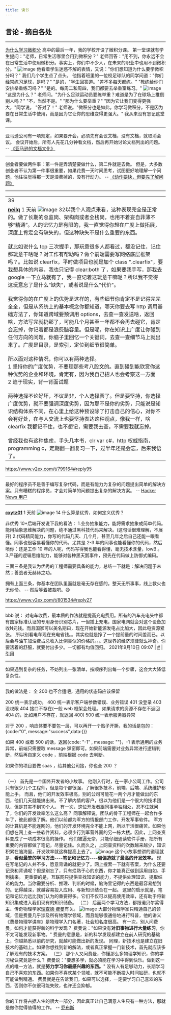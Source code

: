 ```yaml
---
title: 读书
---
```


## 言论 - 摘自各处

----

[为什么学习微积分](https://flavoracle.tumblr.com/post/167150535757/its-sad-how-much-of-what-is-taught-in-school-is)
高中的最后一年，我的学校开设了微积分课。
第一堂课就有学生提问："老师，日常生活哪里会用到微积分？"
老师回答："用不到，你永远不会在日常生活中使用微积分。事实上，你们中不少人，在未来的职业中也用不到微积分。"
![image](https://cdn.beekka.com/blogimg/asset/202303/bg2023032912.webp)
他看着学生迷惑不解的表情，又说："你们想知道为什么要学微积分吗？"
我们几个学生点了点头。
他指着班里的一位校足球队的同学问道："你们经常练习足球，是吗？"
"是的，"学生回答道。"差不多每天都练。"
"教练给你们安排举重练习吗？"
"是的。每周二和周四，我们都要去举重室练习。"
![image](https://cdn.beekka.com/blogimg/asset/202303/bg2023032913.webp)
"这是为什么？" 老师问。"为什么足球运动员要练举重？难道是为了在球场上推倒别人吗？"
"不，当然不是。"
"那为什么要举重？"
"因为它让我们变得更强大，"同学说。
"答对了！" 老师说。"微积分也是如此。你学习微积分，不是因为要在日常生活中使用，而是因为它让你的思维变得更强大。"
我从来没有忘记这堂课。

----
亚马逊公司有一项规定，如果要开会，必须先有会议文档，没有文档，就取消会议。
会议开始后，所有人先花几分钟看文档，然后再开始讨论文档列出的问题。
-- [《亚马逊的文档文化》](https://www.justingarrison.com/blog/2021-03-15-the-document-culture-of-amazon/)

----
创业者要做两件事：第一件是弄清楚要做什么，第二件就是去做。
但是，大多数创业者不认为第一件事很重要，如果花费一天时间思考，试图更好地理解一个问题，他往往觉得那一天是浪费掉的，没有行动力。
-- [《动作要快，但要先了解问题》](https://jacobobryant.com/blog/understand/)

----
<!-- TODO:表格不能加br -->
| |
|:--|
|39<br />
**[neilq](https://www.v2ex.com/member/neilq)**   1 天前   ![image](https://www.v2ex.com/static/img/heart_neue_red.png?v=16ec2dd0a880be6edda1e4a2e35754b3) 32以我个人观点来看，这种表现完全是正常的。做了长期的总监岗、架构岗或者全栈岗，也用不着妄自菲薄不够“精通”。人的记忆力是有限的，我一直觉得你想在广度上做拓展，深度上肯定会有缺失的，但这种缺失不是什么重要的东西。<br /><br />就比如说什么 tcp 三次握手，那玩意很多人都看过，都没记住，记住那玩意干啥呢？对工作有帮助吗？做个前端需要写网络底层框架吗？。比如说 clearfix，平时做项目也就是加个 class ".clearfix"，要我想具体的内容，我也只记得 clear:both 了，如果要我手写，那我去 google 一下立马就有了，我一直记着这玩意干嘛呢？所以我不觉得这玩意忘了是什么“缺失”，或者说是什么"代价"。<br /><br />我觉得你的在广度上的优势是这样的，有些细节你肯定不是记得完完全全，但是从系统上的基本概念你都知道，哪天你要去写 http 调用基础方法了，你知道跨域要预调用 options，去查一查发送啥，返回啥，方法写完就扔那了，可能几个月甚至一年都不会再去碰它，肯定会忘掉，你记着都是浪费脑容量。但是呢，你在知识上广度让你碰到任何方向的问题，你脑子里回忆一个关键词，去查一查细节马上就出来了。广度是目录，是索引，定位到细节很简单。<br /><br />所以面对这种情况，你可以有两种选择。<br />1 坚持你的广度优势，不要理那些考八股文的。直到碰到能欣赏你这种优势的企业和环境，肯定有，因为我自己招人也会考察这一方面<br />2 迫于现实，背一背面试题<br /><br />两种选择不论好坏，不议是非，个人选择罢了。但是要坚持，你选择广度优势，就不要强调深度劣势，因为那不是你的劣势，只能说是知识结构体系不同，在心里上给这种预设除了打击自己的信心，对你不会有好处，在与人交流上也要坚持表达这种观点，像我一样，啥 clearfix 我都记不住，也不想记，需要我去查，不需要我就忘掉。<br /><br />曾经我也有这种焦虑，手头几本书，clr var c#，http 权威指南，programming c，定期翻一翻复习一下，过半年还是会忘，后来我悟了。 |

<https://www.v2ex.com/t/799164#reply95>

----

最好的程序员不是善于编写复杂代码，而是有能力为复杂的问题提出简单的解决方案。只有糟糕的程序员，才会对简单的问题提出复杂的解决方案。
-- [Hacker News 用户](https://news.ycombinator.com/item?id=28072652)

----
**[cxytz01](https://www.v2ex.com/member/cxytz01)**   1 天前   ![image](https://www.v2ex.com/static/img/heart_neue_red.png?v=16ec2dd0a880be6edda1e4a2e35754b3) 14
什么算是优秀，如何定义优秀？

非优秀 10+后端开发说下我的看法：
1.业务抽象能力，能将需求抽象成简单代码。能用抽象思维解决的问题，绝不通过黑科技代码来解决。(这句话很难理解，不展开)
2.代码精简能力，你写的代码几天、几个月，甚至几年之后自己还能一眼看懂。同事也很容易看懂你的代码，尤其是 2-3 年的同事也能看懂你的代码，然后喷你：还是工作 10 年的人呢，代码写得我也能看得懂，毫无技术含量，lowB 。
3.严谨的逻辑思维能力，能够对各种黑天鹅事件，预先在代码做上防御式编码。

三面三条是我认为优秀的工程师需要具备的能力，总结一下就是：解决问题于未然；善战者无赫赫之功。

拥有上面三条，你基本在团队里面就是毫无存在感的。整天无所事事，线上救火也无你份。 -- 然后等着被裁吧。😄

<https://www.v2ex.com/t/801534#reply27>

----
bbb 说：
对电车收费，最本质的作法就是提高充电费用。所有的汽车充电头中都有国家标准认证的专用身份识别芯片，一但插上充电，国家电网就会对这个设备加收N元钱。而且国家可以美名期曰，现在开始新能源发电占比加大，因此电资源紧张。
所以别看电车现在充电省钱。。其实也就是挣了一个提前量的时间差而已。以后会与油车加油费占总收入比例类似的价格的。。。这世界的经济规律就么神奇。你要活着的舒服，就要付出多少。一切都有均值回归。
2021年9月10日 09:07 | [#](https://www.ruanyifeng.com/blog/2021/09/weekly-issue-175.html#comment-429424) | [引用](https://www.ruanyifeng.com/blog/2021/09/weekly-issue-175.html#comment-text)

----
如果遇到复杂的任务，不妨列出一张清单，按顺序列出每一个步骤，这会大大降低复杂性。

----
我的做法是：
全 200 也不合适吧，通用的状态码应该保留

200 统一表示成功。
400 统一表示客户端参数错误、业务错误
401 没登录
403 没权限
404 接口不存在(一般 web 框架会处理。 如果请求的资源不存在不返回 404 的，比如用户不存在，就返回 400)
500 统一表示服务器异常

对于 200 ，响应体要不要包一层，可以再开一个贴子开撕，我的话是包的：{code:"0", message:"success",data:{}}

如果 400 或者 500 的话，返回{code: "-1" , message: ""}，-1 表示通用的业务异常，前端只需要取 message 弹窗即可。如果前端需要对业务异常进行逻辑判断，然后再自定义 code ，前端根据 code 去判断。

如果你的项目要做 saas ，给其他公司接，你也全 200 ？

----
（一）
首先是一个国外开发者的小故事。
他刚入行时，在一家小公司工作。公司只有很少几个工程师，但是每个都很强，了解很多技术，前端、后端、系统维护都能上手。
而且，他们的开发效率极高，别的公司可能花一两个月才能做出的东西，他们几天就能搞出来。不了解内情的客户，很以为他们是一个很大的技术团队，但是其实不到10个人。
有一次，这位开发者跟同事单独相处，忍不住就问了，你们的开发效率怎么这么高？
同事解释说，团队的骨干工程师在一起合作多年了，彼此都很了解。他们以前都为军方的情报部门工作，开发军事软件。
军方的计算机是不能连网的，他们的开发环境完全不能上网，所以干活很痛苦。如果他们想在网上查一些软件资料，必须步行到军营外面的另一栋大楼。因此，上网查资料变成了一项成本很高的操作。
他们被逼无奈，只能仔细通读软件手册，把所有重要的内容都做了笔记，尽量记住。久而久之，上网查资料的次数越来越少，知识积累在脑海里，开发效率就这样提高上去了。
![image](https://cdn.beekka.com/blogimg/asset/220204/bg2022040613.webp)
这个小故事想讲的道理就是，**看似最笨的学习方法----笔记和记忆力----偏偏造就了最高的开发效率。**
现在写笔记的人并不多，愿意背诵的就更少了。网上搜索一下就有答案，为什么还要记录和背诵呢？但是别忘了，只有烂熟于心的东西，你才能真正做到运用自如、手到擒来。
更重要的是，互联网只提供查找知识的能力，不提供处理知识、提取结论的能力。当你需要分析、推理、判断的时候，脑海里记得的东西是最容易想到的。记得越深，就越容易投入应用、与新知识结合在一起。
这里的启示就是，笔记和记忆力远比我们认为的重要得多。它们不仅可以提高使用效率，还有助于将新知识集成进入我们现有的知识储备。
（二）
后面两个学习方法，都跟诺贝尔奖得主、传奇物理学家[理查德·费曼](https://piggsboson.medium.com/5-powerful-study-tips-from-richard-feynman-f7a94dbb35fd)有关。
![image](https://cdn.beekka.com/blogimg/asset/220204/bg2022040403.webp)
大部分物理学家只精通自己的领域，但是费曼几乎涉及所有物理学领域，而且能够很通俗地进行科普，他的讲义《费曼物理学讲座》是物理学入门名著，社会知名度很高。
有一次，别人问费曼，如何才能获得新的科学发现？
费曼说："如果没有**对旧事物进行大量练习**，你不太可能发现新事物。"
费曼的意思是，新的科学发现都建立在前人研究的基础上，你越熟悉以前的研究，就越可能做出新的发现。
同理，新技术也是建立在旧技术的基础上。如果你想找到新的解法，或者真正掌握一门新技术，首先就应该多了解现有的技术方案。
（三）
那个人又问费曼，你懂那么多物理学知识，你的学习秘诀究竟是什么？
费曼说："要想多学，就必须能在学习中得到快乐。做到这一点的唯一方法，就是**努力学习你最感兴趣的东西。**"
没有人有足够动力，长期学习自己不喜欢的东西。如果你不喜欢某个领域，就不可能不断投入时间钻研，也就不可能做到精通。
费曼就是在告诉我们，如果可以选择，一定要学习自己喜欢的东西，否则你不仅很可能失败，也许还会抑郁。

----

你的工作将占据人生的很大一部分，因此真正让自己满意人生只有一种方法，那就是做你觉得值得的工作。
-- [乔布斯](https://www.brainyquote.com/quotes/steve_jobs_416859)
